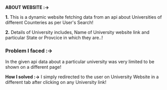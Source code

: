 **ABOUT WEBSITE :->**

**1.** This is a dynamic website fetching data from an api about Universities of different Counteries as per User's Search!

**2.** Details of University includes, Name of University website link and particular State or Provcice in which they are..!


### Problem I faced :-> ###
In the given api data about a particular university was very limited to be shown on a different page!

**How I solved :->**  I simply redirected to the user on University Website in a different tab after clicking on any University link!
